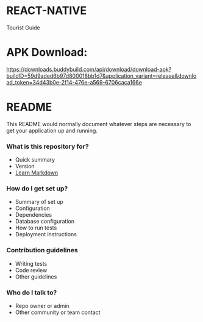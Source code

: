 # REACT-NATIVE
Tourist Guide

# APK Download:
https://downloads.buddybuild.com/api/download/download-apk?buildID=59d9aded6b97d800018bb1d7&application_variant=release&download_token=34d43b0e-2f14-476e-a569-6706caca166e

# README #

This README would normally document whatever steps are necessary to get your application up and running.

### What is this repository for? ###

* Quick summary
* Version
* [Learn Markdown](https://bitbucket.org/tutorials/markdowndemo)

### How do I get set up? ###

* Summary of set up
* Configuration
* Dependencies
* Database configuration
* How to run tests
* Deployment instructions

### Contribution guidelines ###

* Writing tests
* Code review
* Other guidelines

### Who do I talk to? ###

* Repo owner or admin
* Other community or team contact
